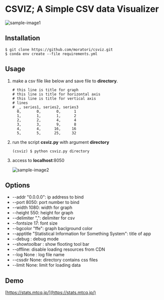 # CSVIZ; A Simple CSV data Visualizer

![sample-image1](https://mtcq.jp/images/3737459363.jpeg)

## Installation

```shell
$ git clone https://github.com/moratori/csviz.git
$ conda env create --file requirements.yml
```

## Usage

1. make a csv file like below and save file to __directory__.

   ```
   # this line is title for graph
   # this line is title for horizontal axis
   # this line is title for vertical axis
   # lines
   # _, series1, series2, series3
     0,       0,       0,      1 
     1,       1,       1,      2
     2,       2,       4,      4
     3,       3,       9,      8
     4,       4,      16,     16
     5,       5,      25,     32
   ```

2. run the script __csviz.py__ with argument __directory__

   ```
   (csviz) $ python csviz.py directory
   ```

3. access to __localhost__:8050

   ![sample-image2](https://mtcq.jp/images/3735713966.jpeg)

## Options

- --addr "0.0.0.0": ip address to bind
- --port 8050: port number to bind
- --width 1080: width for graph
- --height 550: height for graph
- --delimiter ",": delimiter for csv
- --fontsize 17: font size
- --bgcolor "ffe": graph baclground color
- --apptitle "Statistical Information for Something System": title of app
- --debug : debug mode
- --showtoolbar : show flooting tool bar
- --offline: disable loading resources from CDN
- --log None : log file name
- --cssdir None: directory contains css files
- --limit None: limit for loading data

## Demo

[https://stats.mtcq.jp/](https://stats.mtcq.jp/)
